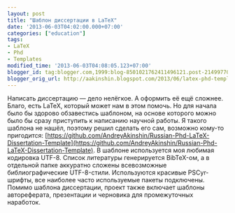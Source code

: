 ```yaml
---
layout: post
title: "Шаблон диссертации в LaTeX"
date: '2013-06-03T04:02:00.000+07:00'
categories: ["education"]
tags:
- LaTeX
- Phd
- Templates
modified_time: '2013-06-03T04:08:05.123+07:00'
blogger_id: tag:blogger.com,1999:blog-8501021762411496121.post-2149977030412552416
blogger_orig_url: http://aakinshin.blogspot.com/2013/06/latex-phd-template.html
---
```


Написать диссертацию — дело нелёгкое. А оформить её ещё сложнее. Благо, есть LaTeX, который может нам в этом помочь. Но для начала было бы здорово обзавестись шаблоном, на основе которого можно было бы сразу приступить к написанию научной работы. Я такого шаблона не нашёл, поэтому решил сделать его сам, возможно кому-то пригодится: [https://github.com/AndreyAkinshin/Russian-Phd-LaTeX-Dissertation-Template](https://github.com/AndreyAkinshin/Russian-Phd-LaTeX-Dissertation-Template). В шаблоне используется моя любимая кодировка UTF-8. Список литературы генерируется BibTeX-ом, а в отдельной папке аккуратно сложены всевозможные библиографические UTF-8-стили. Используются красивые PSCyr-шрифты, все наиболее часто используемые пакеты подключены. Помимо шаблона диссертации, проект также включает шаблоны автореферата, презентации и черновика для промежуточных наработок.